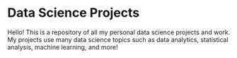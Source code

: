 # Data Science Projects 
Hello! This is a repository of all my personal data science projects and work. My projects use many data science topics such as data analytics, statistical analysis, machine learning, and more!
